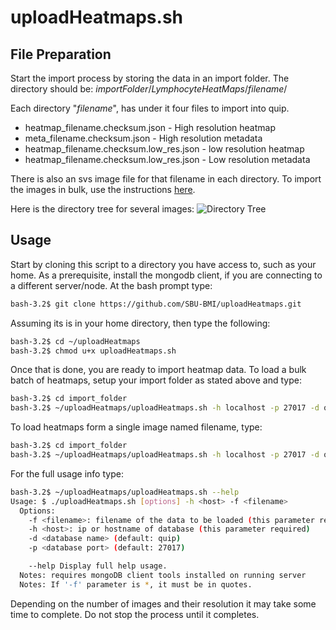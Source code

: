 # uploadHeatmaps.sh

## File Preparation

Start the import process by storing the data in an import folder.  The directory should be: _importFolder_/_LymphocyteHeatMaps_/_filename_/

Each directory "_filename_", has under it four files to import into quip.

* heatmap_filename.checksum.json - High resolution heatmap
* meta_filename.checksum.json - High resolution metadata
* heatmap_filename.checksum.low_res.json - low resolution heatmap
* heatmap_filename.checksum.low_res.json - Low resolution metadata

There is also an svs image file for that filename in each directory.  To import the images in bulk, use the instructions [here](https://github.com/SBU-BMI/quip_distro/wiki/how-to-load-image-svs-file-into-quip-application).

Here is the directory tree for several images:
![Directory Tree](https://jbalsamo.github.io/mycdn/images/dirtree.jpeg)

## Usage

Start by cloning this script to a directory you have access to, such as your home. As a prerequisite, install the mongodb client, if you are connecting to a different server/node.  At the bash prompt type:

```bash
bash-3.2$ git clone https://github.com/SBU-BMI/uploadHeatmaps.git
```

Assuming its is in your home directory, then type the following:

```bash
bash-3.2$ cd ~/uploadHeatmaps
bash-3.2$ chmod u+x uploadHeatmaps.sh
```

Once that is done, you are ready to import heatmap data.  To load a bulk batch of heatmaps, setup your import folder as stated above and type:

```bash
bash-3.2$ cd import_folder
bash-3.2$ ~/uploadHeatmaps/uploadHeatmaps.sh -h localhost -p 27017 -d quip -f "*"
```

To load heatmaps form a single image named filename, type:

```bash
bash-3.2$ cd import_folder
bash-3.2$ ~/uploadHeatmaps/uploadHeatmaps.sh -h localhost -p 27017 -d quip -f filename
```

For the full usage info type:

```bash
bash-3.2$ ~/uploadHeatmaps/uploadHeatmaps.sh --help
Usage: $ ./uploadHeatmaps.sh [options] -h <host> -f <filename>
  Options:
    -f <filename>: filename of the data to be loaded (this parameter required)
    -h <host>: ip or hostname of database (this parameter required)
    -d <database name> (default: quip)
    -p <database port> (default: 27017)

    --help Display full help usage.
  Notes: requires mongoDB client tools installed on running server
  Notes: If '-f' parameter is *, it must be in quotes.
```

Depending on the number of images and their resolution it may take some time to complete.  Do not stop the process until it completes.